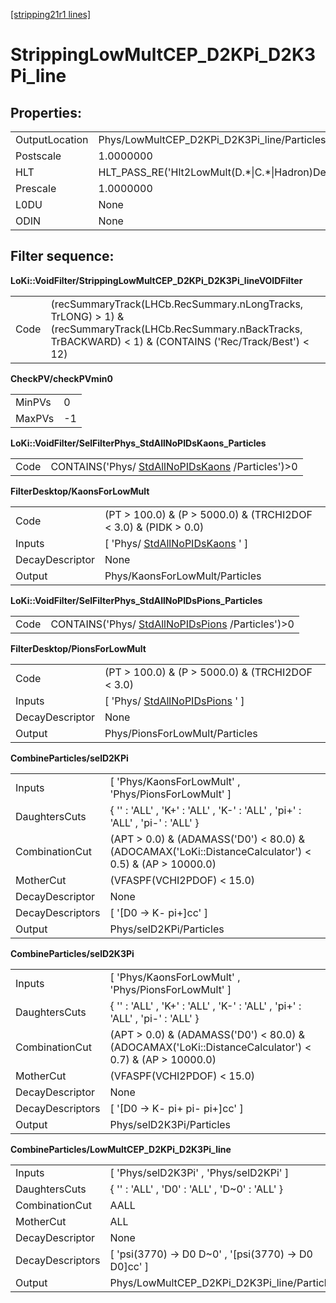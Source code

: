 [[stripping21r1 lines]](./stripping21r1-ew)

# StrippingLowMultCEP_D2KPi_D2K3Pi_line

## Properties:

|                |                                                        |
|----------------|--------------------------------------------------------|
| OutputLocation | Phys/LowMultCEP_D2KPi_D2K3Pi_line/Particles            |
| Postscale      | 1.0000000                                              |
| HLT            | HLT_PASS_RE('Hlt2LowMult(D.\*\|C.\*\|Hadron)Decision') |
| Prescale       | 1.0000000                                              |
| L0DU           | None                                                   |
| ODIN           | None                                                   |

## Filter sequence:

**LoKi::VoidFilter/StrippingLowMultCEP_D2KPi_D2K3Pi_lineVOIDFilter**

|      |                                                                                                                                                                     |
|------|---------------------------------------------------------------------------------------------------------------------------------------------------------------------|
| Code | (recSummaryTrack(LHCb.RecSummary.nLongTracks, TrLONG) \> 1) & (recSummaryTrack(LHCb.RecSummary.nBackTracks, TrBACKWARD) \< 1) & (CONTAINS ('Rec/Track/Best') \< 12) |

**CheckPV/checkPVmin0**

|        |     |
|--------|-----|
| MinPVs | 0   |
| MaxPVs | -1  |

**LoKi::VoidFilter/SelFilterPhys_StdAllNoPIDsKaons_Particles**

|      |                                                                                        |
|------|----------------------------------------------------------------------------------------|
| Code | CONTAINS('Phys/ [StdAllNoPIDsKaons](./stripping21r1-stdallnopidskaons) /Particles')\>0 |

**FilterDesktop/KaonsForLowMult**

|                 |                                                                       |
|-----------------|-----------------------------------------------------------------------|
| Code            | (PT \> 100.0) & (P \> 5000.0) & (TRCHI2DOF \< 3.0) & (PIDK \> 0.0)    |
| Inputs          | [ 'Phys/ [StdAllNoPIDsKaons](./stripping21r1-stdallnopidskaons) ' ] |
| DecayDescriptor | None                                                                  |
| Output          | Phys/KaonsForLowMult/Particles                                        |

**LoKi::VoidFilter/SelFilterPhys_StdAllNoPIDsPions_Particles**

|      |                                                                                        |
|------|----------------------------------------------------------------------------------------|
| Code | CONTAINS('Phys/ [StdAllNoPIDsPions](./stripping21r1-stdallnopidspions) /Particles')\>0 |

**FilterDesktop/PionsForLowMult**

|                 |                                                                       |
|-----------------|-----------------------------------------------------------------------|
| Code            | (PT \> 100.0) & (P \> 5000.0) & (TRCHI2DOF \< 3.0)                    |
| Inputs          | [ 'Phys/ [StdAllNoPIDsPions](./stripping21r1-stdallnopidspions) ' ] |
| DecayDescriptor | None                                                                  |
| Output          | Phys/PionsForLowMult/Particles                                        |

**CombineParticles/selD2KPi**

|                  |                                                                                                          |
|------------------|----------------------------------------------------------------------------------------------------------|
| Inputs           | [ 'Phys/KaonsForLowMult' , 'Phys/PionsForLowMult' ]                                                    |
| DaughtersCuts    | { '' : 'ALL' , 'K+' : 'ALL' , 'K-' : 'ALL' , 'pi+' : 'ALL' , 'pi-' : 'ALL' }                             |
| CombinationCut   | (APT \> 0.0) & (ADAMASS('D0') \< 80.0) & (ADOCAMAX('LoKi::DistanceCalculator') \< 0.5) & (AP \> 10000.0) |
| MotherCut        | (VFASPF(VCHI2PDOF) \< 15.0)                                                                              |
| DecayDescriptor  | None                                                                                                     |
| DecayDescriptors | [ '[D0 -\> K- pi+]cc' ]                                                                              |
| Output           | Phys/selD2KPi/Particles                                                                                  |

**CombineParticles/selD2K3Pi**

|                  |                                                                                                          |
|------------------|----------------------------------------------------------------------------------------------------------|
| Inputs           | [ 'Phys/KaonsForLowMult' , 'Phys/PionsForLowMult' ]                                                    |
| DaughtersCuts    | { '' : 'ALL' , 'K+' : 'ALL' , 'K-' : 'ALL' , 'pi+' : 'ALL' , 'pi-' : 'ALL' }                             |
| CombinationCut   | (APT \> 0.0) & (ADAMASS('D0') \< 80.0) & (ADOCAMAX('LoKi::DistanceCalculator') \< 0.7) & (AP \> 10000.0) |
| MotherCut        | (VFASPF(VCHI2PDOF) \< 15.0)                                                                              |
| DecayDescriptor  | None                                                                                                     |
| DecayDescriptors | [ '[D0 -\> K- pi+ pi- pi+]cc' ]                                                                      |
| Output           | Phys/selD2K3Pi/Particles                                                                                 |

**CombineParticles/LowMultCEP_D2KPi_D2K3Pi_line**

|                  |                                                             |
|------------------|-------------------------------------------------------------|
| Inputs           | [ 'Phys/selD2K3Pi' , 'Phys/selD2KPi' ]                    |
| DaughtersCuts    | { '' : 'ALL' , 'D0' : 'ALL' , 'D\~0' : 'ALL' }              |
| CombinationCut   | AALL                                                        |
| MotherCut        | ALL                                                         |
| DecayDescriptor  | None                                                        |
| DecayDescriptors | [ 'psi(3770) -\> D0 D\~0' , '[psi(3770) -\> D0 D0]cc' ] |
| Output           | Phys/LowMultCEP_D2KPi_D2K3Pi_line/Particles                 |
